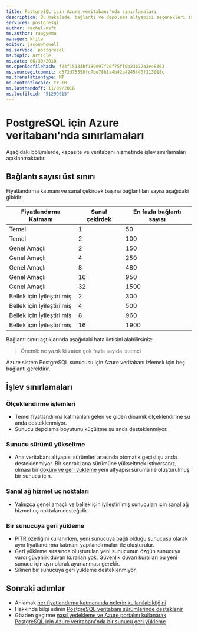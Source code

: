 ```yaml
---
title: PostgreSQL için Azure veritabanı'nda sınırlamaları
description: Bu makalede, bağlantı ve depolama altyapısı seçenekleri sayısı gibi bir PostgreSQL için Azure veritabanı'nda sınırlamalar açıklanır.
services: postgresql
author: rachel-msft
ms.author: raagyema
manager: kfile
editor: jasonwhowell
ms.service: postgresql
ms.topic: article
ms.date: 06/30/2018
ms.openlocfilehash: f24f15134bf189097f20f75ff0b23b72a3e48363
ms.sourcegitcommit: d372d75558fc7be78b1a4b42b4245f40f213018c
ms.translationtype: MT
ms.contentlocale: tr-TR
ms.lasthandoff: 11/09/2018
ms.locfileid: "51299615"
---
```

# <a name="limitations-in-azure-database-for-postgresql"></a>PostgreSQL için Azure veritabanı'nda sınırlamaları
Aşağıdaki bölümlerde, kapasite ve veritabanı hizmetinde işlev sınırlamaları açıklanmaktadır.

## <a name="maximum-connections"></a>Bağlantı sayısı üst sınırı
Fiyatlandırma katmanı ve sanal çekirdek başına bağlantıları sayısı aşağıdaki gibidir: 

|**Fiyatlandırma Katmanı**| **Sanal çekirdek**| **En fazla bağlantı sayısı** |
|---|---|---|
|Temel| 1| 50 |
|Temel| 2| 100 |
|Genel Amaçlı| 2| 150|
|Genel Amaçlı| 4| 250|
|Genel Amaçlı| 8| 480|
|Genel Amaçlı| 16| 950|
|Genel Amaçlı| 32| 1500|
|Bellek için İyileştirilmiş| 2| 300|
|Bellek için İyileştirilmiş| 4| 500|
|Bellek için İyileştirilmiş| 8| 960|
|Bellek için İyileştirilmiş| 16| 1900|

Bağlantı sınırı aştıklarında aşağıdaki hata iletisini alabilirsiniz:
> Önemli: ne yazık ki zaten çok fazla sayıda istemci

Azure sistem PostgreSQL sunucusu için Azure veritabanı izlemek için beş bağlantı gerektirir. 

## <a name="functional-limitations"></a>İşlev sınırlamaları
### <a name="scale-operations"></a>Ölçeklendirme işlemleri
- Temel fiyatlandırma katmanları gelen ve giden dinamik ölçeklendirme şu anda desteklenmiyor.
- Sunucu depolama boyutunu küçültme şu anda desteklenmiyor.

### <a name="server-version-upgrades"></a>Sunucu sürümü yükseltme
- Ana veritabanı altyapısı sürümleri arasında otomatik geçişi şu anda desteklenmiyor. Bir sonraki ana sürümüne yükseltmek istiyorsanız, olması bir [döküm ve geri yükleme](./howto-migrate-using-dump-and-restore.md) yeni altyapısı sürümü ile oluşturulmuş bir sunucu için.

### <a name="vnet-service-endpoints"></a>Sanal ağ hizmet uç noktaları
- Yalnızca genel amaçlı ve bellek için iyileştirilmiş sunucuları için sanal ağ hizmet uç noktaları desteğidir.

### <a name="restoring-a-server"></a>Bir sunucuya geri yükleme
- PITR özelliğini kullanırken, yeni sunucuya bağlı olduğu sunucusu olarak aynı fiyatlandırma katmanı yapılandırmaları ile oluşturulur.
- Geri yükleme sırasında oluşturulan yeni sunucunun özgün sunucuya vardı güvenlik duvarı kuralları yok. Güvenlik duvarı kuralları bu yeni sunucu için ayrı olarak ayarlanması gerekir.
- Silinen bir sunucuya geri yükleme desteklenmiyor.

## <a name="next-steps"></a>Sonraki adımlar
- Anlamak [her fiyatlandırma katmanında nelerin kullanılabildiğini](concepts-pricing-tiers.md)
- Hakkında bilgi edinin [PostgreSQL veritabanı sürümlerinde desteklenir](concepts-supported-versions.md)
- Gözden geçirme [nasıl yedekleme ve Azure portalını kullanarak PostgreSQL için Azure veritabanı'nda bir sunucu geri yükleme](howto-restore-server-portal.md)
